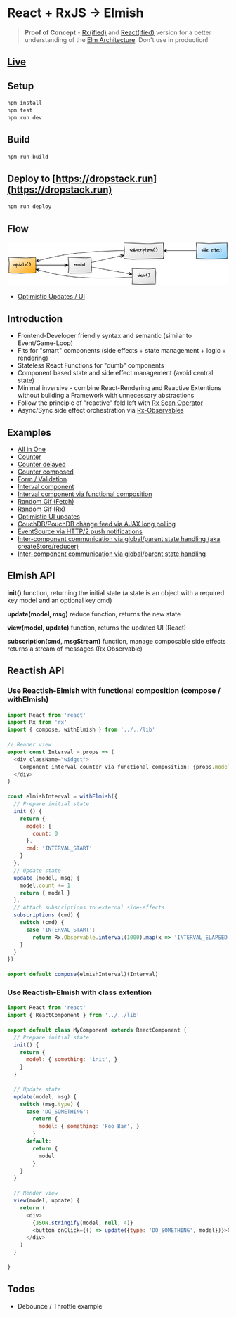 # React + RxJS -> Elmish

> __Proof of Concept__ - [Rx(ified)](http://reactivex.io/rxjs/) and [React(ified)](https://facebook.github.io/react/docs/introducing-jsx.html) version for a better understanding of the [Elm Architecture](https://guide.elm-lang.org/architecture/). Don't use in production!

## [Live](https://reactish-elmish.services.dropstack.run)

## Setup

```bash
npm install
npm test
npm run dev
```

## Build

```bash
npm run build
```

## Deploy to [https://dropstack.run](https://dropstack.run)

```bash
npm run deploy
```

## Flow

![Diagram](docs/diagram.png)

* [Optimistic Updates / UI](docs/optimistic-update.md)

## Introduction

* Frontend-Developer friendly syntax and semantic (similar to Event/Game-Loop)
* Fits for "smart" components (side effects + state management + logic + rendering)
* Stateless React Functions for "dumb" components
* Component based state and side effect management (avoid central state)
* Minimal inversive - combine React-Rendering and Reactive Extentions without building a Framework with unnecessary abstractions
* Follow the principle of "reactive" fold left with [Rx Scan Operator](http://rxmarbles.com/#scan)
* Async/Sync side effect orchestration via [Rx-Observables](http://reactivex.io/rxjs/class/es6/Observable.js~Observable.html)

## Examples

* [All in One](http://reactish-elmish.services.dropstack.run/allinone)
* [Counter](http://reactish-elmish.services.dropstack.run/counter)
* [Counter delayed](http://reactish-elmish.services.dropstack.run/counterdelayed)
* [Counter composed](http://reactish-elmish.services.dropstack.run/countercomposed)
* [Form / Validation](http://reactish-elmish.services.dropstack.run/form)
* [Interval component](http://reactish-elmish.services.dropstack.run/intervalcomponent)
* [Interval component via functional composition](http://reactish-elmish.services.dropstack.run/intervalcomponentcompose)
* [Random Gif (Fetch)](http://reactish-elmish.services.dropstack.run/randomgiffetch)
* [Random Gif (Rx)](http://reactish-elmish.services.dropstack.run/randomgifrx)
* [Optimistic UI updates](http://reactish-elmish.services.dropstack.run/optimisticupdate)
* [CouchDB/PouchDB change feed via AJAX long polling](http://reactish-elmish.services.dropstack.run/webevents)
* [EventSource via HTTP/2 push notifications](http://reactish-elmish.services.dropstack.run/http2eventsource)
* [Inter-component communication via global/parent state handling (aka createStore/reducer)](http://reactish-elmish.services.dropstack.run/componentcommunication)
* [Inter-component communication via global/parent state handling](http://reactish-elmish.services.dropstack.run/componentcommunicationviastream)

## Elmish API

**init()** function, returning the initial state (a state is an object with a required key model and an optional key cmd)

**update(model, msg)** reduce function, returns the new state

**view(model, update)** function, returns the updated UI (React)

**subscription(cmd, msgStream)** function, manage composable side effects returns a stream of messages (Rx Observable)

## Reactish API

### Use Reactish-Elmish with functional composition (compose / withElmish)

```javascript
import React from 'react'
import Rx from 'rx'
import { compose, withElmish } from '../../lib'

// Render view
export const Interval = props => (
  <div className="widget">
    Component interval counter via functional composition: {props.model.count}
  </div>
)

const elmishInterval = withElmish({
  // Prepare initial state
  init () {
    return {
      model: {
        count: 0
      },
      cmd: 'INTERVAL_START'
    }
  },
  // Update state
  update (model, msg) {
    model.count += 1
    return { model }
  },
  // Attach subscriptions to external side-effects
  subscriptions (cmd) {
    switch (cmd) {
      case 'INTERVAL_START':
        return Rx.Observable.interval(1000).map(x => 'INTERVAL_ELAPSED')
    }
  }
})

export default compose(elmishInterval)(Interval)
```

### Use Reactish-Elmish with class extention

```javascript
import React from 'react'
import { ReactComponent } from '../../lib'

export default class MyComponent extends ReactComponent {
  // Prepare initial state
  init() {
    return {
      model: { something: 'init', }
    }
  }

  // Update state
  update(model, msg) {
    switch (msg.type) {
      case 'DO_SOMETHING':
        return {
          model: { something: 'Foo Bar', }
        }
      default:
        return {
          model
        }
    }
  }

  // Render view
  view(model, update) {
    return (
      <div>
        {JSON.stringify(model, null, 4)}
        <button onClick={() => update({type: 'DO_SOMETHING', model})}>Click</button>
      </div>
    )
  }

}
```

## Todos

* Debounce / Throttle example
